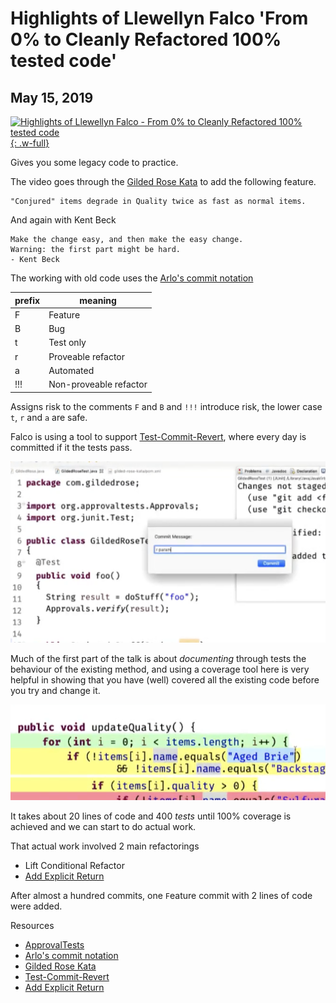 # Highlights of Llewellyn Falco 'From 0% to Cleanly Refactored 100% tested code'
## May 15, 2019

[![Highlights of Llewellyn Falco - From 0% to Cleanly Refactored 100% tested code](https://img.youtube.com/vi/wp6oSVDdbXQ/0.jpg){: .w-full}](https://www.youtube.com/watch?feature=player_embedded&v=wp6oSVDdbXQ)

Gives you some legacy code to practice.

The video goes through the [Gilded Rose Kata](https://github.com/emilybache/GildedRose-Refactoring-Kata) to add the following feature.

```
"Conjured" items degrade in Quality twice as fast as normal items.
```

And again with Kent Beck

```
Make the change easy, and then make the easy change.
Warning: the first part might be hard.
- Kent Beck
```

The working with old code uses the [Arlo's commit notation](https://github.com/RefactoringCombos/ArlosCommitNotation)

| prefix | meaning |
| --- | --- |
| F | Feature |
| B | Bug |
| t | Test only |
| r | Proveable refactor |
| a | Automated |
| !!! | Non-proveable refactor |

Assigns risk to the comments `F` and `B` and `!!!` introduce risk, the lower case `t`, `r` and `a` are safe.

Falco is using a tool to support [Test-Commit-Revert](https://medium.com/@kentbeck_7670/test-commit-revert-870bbd756864), where every day is committed if it the tests pass.

![TCR tool in Java](tcr_commit.png?raw=true)

Much of the first part of the talk is about _documenting_ through tests the behaviour of the existing method, and using a coverage tool here is very helpful in showing that you have (well) covered all the existing code before you try and change it.

![Adding tests to increase coverage before refactoring](another_input.png?raw=true)

It takes about 20 lines of code and 400 _tests_ until 100% coverage is achieved and we can start to do actual work.

That actual work involved 2 main refactorings

* Lift Conditional Refactor
* [Add Explicit Return](https://github.com/digdeeproots/provable-refactorings/blob/master/recipes/micro-step-helpers/add-explicit-return/cpp.md)

After almost a hundred commits, one `F`eature commit with 2 lines of code were added.

Resources

* [ApprovalTests](https://approvaltests.com)
* [Arlo's commit notation](https://github.com/RefactoringCombos/ArlosCommitNotation)
* [Gilded Rose Kata](https://github.com/emilybache/GildedRose-Refactoring-Kata)
* [Test-Commit-Revert](https://medium.com/@kentbeck_7670/test-commit-revert-870bbd756864)
* [Add Explicit Return](https://github.com/digdeeproots/provable-refactorings/blob/master/recipes/micro-step-helpers/add-explicit-return/cpp.md)